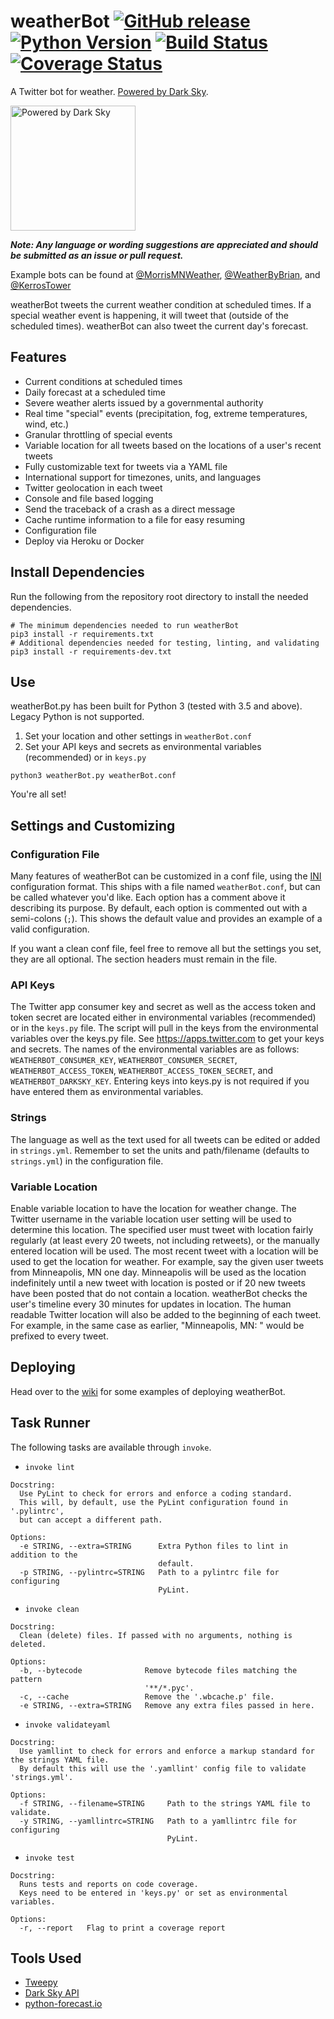 # weatherBot [![GitHub release](https://img.shields.io/github/release/BrianMitchL/weatherBot.svg?maxAge=86400)](https://github.com/BrianMitchL/weatherBot/releases/latest) [![Python Version](https://img.shields.io/badge/python-3.5+-blue.svg)](https://www.python.org) [![Build Status](https://travis-ci.org/BrianMitchL/weatherBot.svg?branch=master)](https://travis-ci.org/BrianMitchL/weatherBot) [![Coverage Status](https://coveralls.io/repos/github/BrianMitchL/weatherBot/badge.svg?branch=master)](https://coveralls.io/github/BrianMitchL/weatherBot?branch=master)

A Twitter bot for weather. [Powered by Dark Sky](https://darksky.net/poweredby/).

<img src="https://darksky.net/dev/img/attribution/poweredby-oneline.png" alt="Powered by Dark Sky" width="200">

_**Note: Any language or wording suggestions are appreciated and should be submitted as an issue or pull request.**_

Example bots can be found at [@MorrisMNWeather](https://twitter.com/MorrisMNWeather), [@WeatherByBrian](https://twitter.com/WeatherByBrian), and [@KerrosTower](https://twitter.com/KerrosTower)

weatherBot tweets the current weather condition at scheduled times. If a special weather event is happening, it will tweet that (outside of the scheduled times). weatherBot can also tweet the current day's forecast.

## Features
* Current conditions at scheduled times
* Daily forecast at a scheduled time
* Severe weather alerts issued by a governmental authority
* Real time "special" events (precipitation, fog, extreme temperatures, wind, etc.)
* Granular throttling of special events
* Variable location for all tweets based on the locations of a user's recent tweets
* Fully customizable text for tweets via a YAML file
* International support for timezones, units, and languages
* Twitter geolocation in each tweet
* Console and file based logging
* Send the traceback of a crash as a direct message
* Cache runtime information to a file for easy resuming
* Configuration file
* Deploy via Heroku or Docker

## Install Dependencies
Run the following from the repository root directory to install the needed dependencies.
```shell
# The minimum dependencies needed to run weatherBot
pip3 install -r requirements.txt
# Additional dependencies needed for testing, linting, and validating
pip3 install -r requirements-dev.txt
```

## Use
weatherBot.py has been built for Python 3 (tested with 3.5 and above). Legacy Python is not supported. 

1. Set your location and other settings in `weatherBot.conf`
2. Set your API keys and secrets as environmental variables (recommended) or in `keys.py`

```shell
python3 weatherBot.py weatherBot.conf
```
You're all set!

## Settings and Customizing

### Configuration File
Many features of weatherBot can be customized in a conf file, using the [INI](https://en.wikipedia.org/wiki/INI_file) configuration format. This ships with a file named `weatherBot.conf`, but can be called whatever you'd like. Each option has a comment above it describing its purpose. By default, each option is commented out with a semi-colons (`;`). This shows the default value and provides an example of a valid configuration.

If you want a clean conf file, feel free to remove all but the settings you set, they are all optional. The section headers must remain in the file.

### API Keys
The Twitter app consumer key and secret as well as the access token and token secret are located either in environmental variables (recommended) or in the `keys.py` file. The script will pull in the keys from the environmental variables over the keys.py file. See https://apps.twitter.com to get your keys and secrets.
The names of the environmental variables are as follows: `WEATHERBOT_CONSUMER_KEY`, `WEATHERBOT_CONSUMER_SECRET`, `WEATHERBOT_ACCESS_TOKEN`, `WEATHERBOT_ACCESS_TOKEN_SECRET`, and `WEATHERBOT_DARKSKY_KEY`. Entering keys into keys.py is not required if you have entered them as environmental variables.

### Strings
The language as well as the text used for all tweets can be edited or added in `strings.yml`. Remember to set the units and path/filename (defaults to `strings.yml`) in the configuration file.

### Variable Location
Enable variable location to have the location for weather change. The Twitter username in the variable location user setting will be used to determine this location. The specified user must tweet with location fairly regularly (at least every 20 tweets, not including retweets), or the manually entered location will be used. The most recent tweet with a location will be used to get the location for weather.
For example, say the given user tweets from Minneapolis, MN one day. Minneapolis will be used as the location indefinitely until a new tweet with location is posted or if 20 new tweets have been posted that do not contain a location. weatherBot checks the user's timeline every 30 minutes for updates in location.
The human readable Twitter location will also be added to the beginning of each tweet. For example, in the same case as earlier, "Minneapolis, MN: " would be prefixed to every tweet.

## Deploying

Head over to the [wiki](https://github.com/BrianMitchL/weatherBot/wiki#deploying) for some examples of deploying weatherBot.

## Task Runner

The following tasks are available through `invoke`.

- `invoke lint`
```text
Docstring:
  Use PyLint to check for errors and enforce a coding standard.
  This will, by default, use the PyLint configuration found in '.pylintrc',
  but can accept a different path.

Options:
  -e STRING, --extra=STRING      Extra Python files to lint in addition to the
                                 default.
  -p STRING, --pylintrc=STRING   Path to a pylintrc file for configuring
                                 PyLint.

```
- `invoke clean`
```text
Docstring:
  Clean (delete) files. If passed with no arguments, nothing is deleted.

Options:
  -b, --bytecode              Remove bytecode files matching the pattern
                              '**/*.pyc'.
  -c, --cache                 Remove the '.wbcache.p' file.
  -e STRING, --extra=STRING   Remove any extra files passed in here.
```
- `invoke validateyaml`
```text
Docstring:
  Use yamllint to check for errors and enforce a markup standard for the strings YAML file.
  By default this will use the '.yamllint' config file to validate 'strings.yml'.

Options:
  -f STRING, --filename=STRING     Path to the strings YAML file to validate.
  -y STRING, --yamllintrc=STRING   Path to a yamllintrc file for configuring
                                   PyLint.
```
- `invoke test`
```text
Docstring:
  Runs tests and reports on code coverage.
  Keys need to be entered in 'keys.py' or set as environmental variables.

Options:
  -r, --report   Flag to print a coverage report
```

## Tools Used
* [Tweepy](https://github.com/tweepy/tweepy)
* [Dark Sky API](https://darksky.net/poweredby/)
* [python-forecast.io](https://github.com/ZeevG/python-forecast.io)
